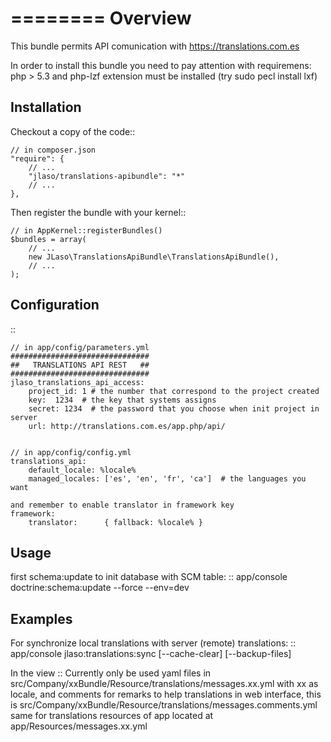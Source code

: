 ========
Overview
========

This bundle permits API comunication with https://translations.com.es

In order to install this bundle you need to pay attention with requiremens:
php > 5.3
and php-lzf extension must be installed (try sudo pecl install lxf)


Installation
------------
Checkout a copy of the code::

    // in composer.json
    "require": {
        // ...
        "jlaso/translations-apibundle": "*"
        // ...
    },


Then register the bundle with your kernel::

    // in AppKernel::registerBundles()
    $bundles = array(
        // ...
        new JLaso\TranslationsApiBundle\TranslationsApiBundle(),
        // ...
    );


Configuration
-------------
::


    // in app/config/parameters.yml
    ###############################
    ##   TRANSLATIONS API REST   ##
    ###############################
    jlaso_translations_api_access:
        project_id: 1 # the number that correspond to the project created
        key:  1234  # the key that systems assigns
        secret: 1234  # the password that you choose when init project in server
        url: http://translations.com.es/app.php/api/


    // in app/config/config.yml
    translations_api:
        default_locale: %locale%
        managed_locales: ['es', 'en', 'fr', 'ca']  # the languages you want

    and remember to enable translator in framework key
    framework:
        translator:      { fallback: %locale% }


Usage
-----
first schema:update to init database with SCM table:
::
    app/console doctrine:schema:update --force --env=dev


Examples
--------
For synchronize local translations with server (remote) translations:
::
    app/console jlaso:translations:sync [--cache-clear] [--backup-files]

In the view
::
    Currently only be used yaml files in src/Company/xxBundle/Resource/translations/messages.xx.yml
    with xx as locale, and comments for remarks to help translations in web interface,
    this is src/Company/xxBundle/Resource/translations/messages.comments.yml
    same for translations resources of app located at app/Resources/messages.xx.yml

